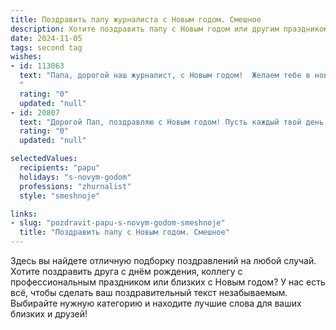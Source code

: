 ```yaml
---
title: Поздравить папу журналиста с Новым годом. Смешное
description: Хотите поздравить папу с Новым годом или другим праздником? Наш ИИ создаст незабываемое поздравление, а вы обязательно выделитесь среди других.  
date: 2024-11-05
tags: second tag
wishes:
- id: 113063
  text: "Папа, дорогой наш журналист, с Новым годом!  Желаем тебе в новом году таких сенсационных новостей, что позавидует даже Нобелевский комитет (но без подтасовок, а то тебя уволят из \"Правды\", ахаха!). Пусть твой год будет полон ярких событий, захватывающих сюжетов и…  много-много тихих вечеров без редакторских правок!  Счастья, здоровья и  успехов, которые будут интереснее любого эксклюзива!
  "
  rating: "0"
  updated: "null"
- id: 20807
  text: "Дорогой Пап, поздравляю с Новым годом! Пусть каждый твой день будет наполнен не только новостями, но и новыми впечатлениями. Пусть твои статьи будут такими же яркими и интересными, как и фейерверки в новогоднюю ночь. И помни, что даже если ты окажешься в \"горячем\" репортаже, у тебя всегда есть возможность сказать: \"Я это уже писал!\" Счастья, здоровья и удачи в новом году!"
  rating: "0"
  updated: "null"

selectedValues:
  recipients: "papu"
  holidays: "s-novym-godom"
  professions: "zhurnalist"
  style: "smeshnoje"

links:
- slug: "pozdravit-papu-s-novym-godom-smeshnoje"
  title: "Поздравить папу с Новым годом. Смешное"
---
```


Здесь вы найдете отличную подборку поздравлений на любой случай.
Хотите поздравить друга с днём рождения, коллегу с профессиональным праздником или близких с Новым годом? У нас есть всё, чтобы сделать ваш поздравительный текст незабываемым. Выбирайте нужную категорию и находите лучшие слова для ваших близких и друзей!
